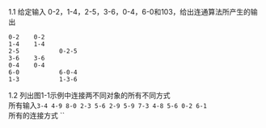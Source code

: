 1.1 给定输入 0-2，1-4，2-5，3-6，0-4，6-0和103，给出连通算法所产生的输出  
```
0-2    0-2
1-4    1-4
2-5           0-2-5
3-6    3-6
0-4    0-4
6-0           6-0-4
1-3           1-3-6
```
1.2 列出图1-1示例中连接两不同对象的所有不同方式  
所有输入`
3-4
4-9
8-0
2-3
5-6
2-9
5-9
7-3
4-8
5-6
0-2
6-1
`  
所有的连接方式
``
    
    
